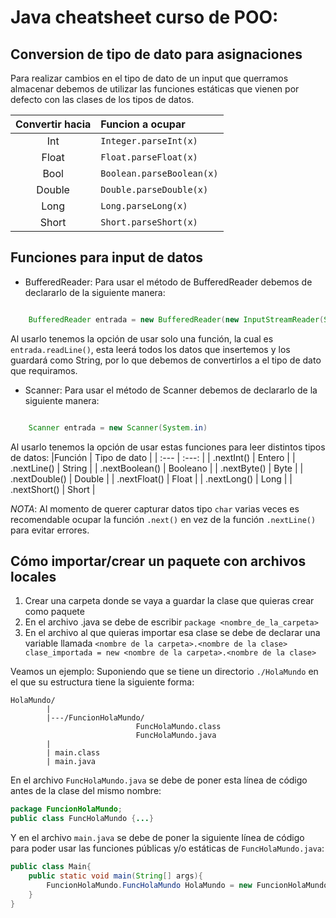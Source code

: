 # Java cheatsheet curso de POO:

## Conversion de tipo de dato para asignaciones
Para realizar cambios en el tipo de dato de un input que querramos almacenar debemos de utilizar las funciones estáticas que vienen por defecto con las clases de los tipos de datos. 

| Convertir hacia | Funcion a ocupar|
| :---: |:---|
|Int| `Integer.parseInt(x)`|
| Float | `Float.parseFloat(x)`|
| Bool | `Boolean.parseBoolean(x)` |
| Double | `Double.parseDouble(x)` |
| Long | `Long.parseLong(x)`|
| Short | `Short.parseShort(x)` |


## Funciones para input de datos
* BufferedReader: Para usar el método de BufferedReader debemos de declararlo de la siguiente manera: 
```java

    BufferedReader entrada = new BufferedReader(new InputStreamReader(System.in))

```
Al usarlo tenemos la opción de usar solo una función, la cual es `entrada.readLine()`, esta leerá todos los datos que insertemos y los guardará como String, por lo que debemos de convertirlos a el tipo de dato que requiramos.


* Scanner: Para usar el método de Scanner debemos de declararlo de la siguiente manera: 
```java

    Scanner entrada = new Scanner(System.in)

```
Al usarlo tenemos la opción de usar estas funciones para leer distintos tipos de datos: 
|Función | Tipo de dato |
| :--- | :---: |
| .nextInt() | Entero  |
| .nextLine() | String |
| .nextBoolean() | Booleano |
| .nextByte() | Byte |
| .nextDouble() | Double |
| .nextFloat() | Float |
| .nextLong() | Long |
| .nextShort() | Short |

*NOTA*: Al momento de querer capturar datos tipo `char` varias veces es recomendable ocupar la función `.next()` en vez de la función `.nextLine()` para evitar errores.

## Cómo importar/crear un paquete con archivos locales
1. Crear una carpeta donde se vaya a guardar la clase que quieras crear como paquete
1. En el archivo .java se debe de escribir `package <nombre_de_la_carpeta>`
1. En el archivo al que quieras importar esa clase se debe de declarar una variable llamada `<nombre de la carpeta>.<nombre de la clase> clase_importada = new <nombre de la carpeta>.<nombre de la clase>`

Veamos un ejemplo: 
Suponiendo que se tiene un directorio `./HolaMundo` en el que su estructura tiene la siguiente forma: 
```
HolaMundo/
        |
        |---/FuncionHolaMundo/
                            FuncHolaMundo.class
                            FuncHolaMundo.java
        |
        | main.class
        | main.java
```
En el archivo `FuncHolaMundo.java` se debe de poner esta línea de código antes de la clase del mismo nombre: 
```java
package FuncionHolaMundo;
public class FuncHolaMundo {...}
```
Y en el archivo `main.java` se debe de poner la siguiente línea de código para poder usar las funciones públicas y/o estáticas de `FuncHolaMundo.java`:
```java
public class Main{
    public static void main(String[] args){
        FuncionHolaMundo.FuncHolaMundo HolaMundo = new FuncionHolaMundo.FuncHolaMundo();
    }
}
```